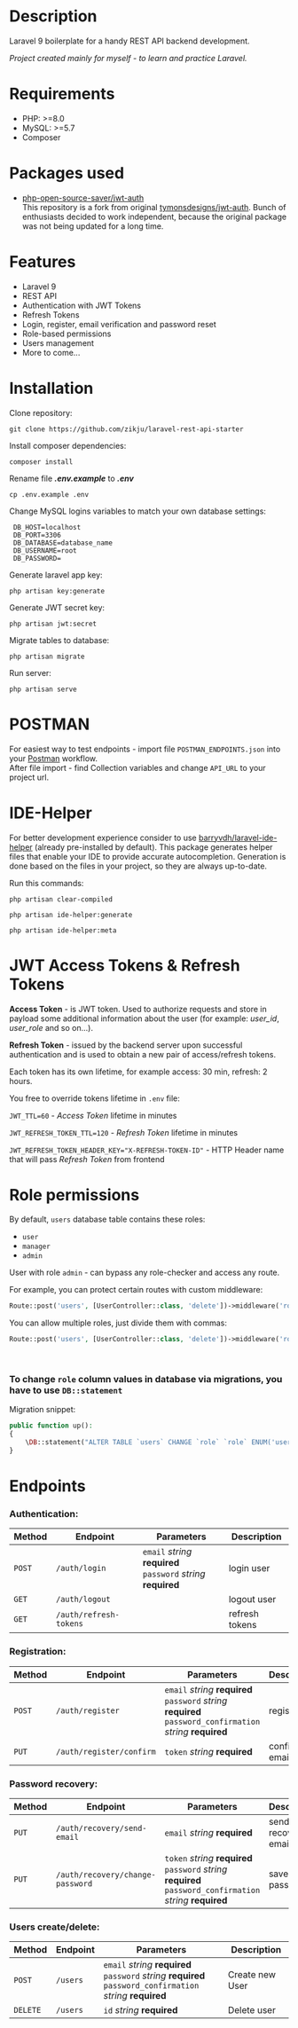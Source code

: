 # Description
Laravel 9 boilerplate for a handy REST API backend development.<br />

_Project created mainly for myself - to learn and practice Laravel._



# Requirements
* PHP: >=8.0 
* MySQL: >=5.7
* Composer



# Packages used
* [php-open-source-saver/jwt-auth](https://github.com/PHP-Open-Source-Saver/jwt-auth "php-open-source-saver/jwt-auth") <br />
This repository is a fork from original [tymonsdesigns/jwt-auth](https://github.com/tymondesigns/jwt-auth/ "tymonsdesigns/jwt-auth"). Bunch of enthusiasts decided to work independent, because the original package was not being updated for a long time.



# Features
- Laravel 9
- REST API
- Authentication with JWT Tokens
- Refresh Tokens
- Login, register, email verification and password reset
- Role-based permissions
- Users management
- More to come...



# Installation
Clone repository:<br />
```
git clone https://github.com/zikju/laravel-rest-api-starter
```


Install composer dependencies:<br />
```
composer install
```

Rename file **_.env.example_**  to **_.env_**<br />
```
cp .env.example .env
```

Change MySQL logins variables to match your own database settings:

```dotenv
 DB_HOST=localhost
 DB_PORT=3306
 DB_DATABASE=database_name
 DB_USERNAME=root
 DB_PASSWORD=
```

Generate laravel app key:<br />
```
php artisan key:generate
```

Generate JWT secret key:<br />
```
php artisan jwt:secret
```

Migrate tables to database:<br />
```
php artisan migrate
```

Run server:<br />
````
php artisan serve
````




# POSTMAN
For easiest way to test endpoints - import file `POSTMAN_ENDPOINTS.json` into your [Postman](https://www.postman.com/ "Postman") workflow. <br />
  After file import - find Collection variables and change `API_URL` to your project url.



# IDE-Helper
For better development experience consider to use [barryvdh/laravel-ide-helper](https://github.com/barryvdh/laravel-ide-helper) (already pre-installed by default).
This package generates helper files that enable your IDE to provide accurate autocompletion. Generation is done based on the files in your project, so they are always up-to-date.

Run this commands:

```
php artisan clear-compiled
```

```
php artisan ide-helper:generate
```

```
php artisan ide-helper:meta
```



# JWT Access Tokens & Refresh Tokens

**Access Token** - is JWT token. Used to authorize requests and store in payload some additional information about the user (for example: _user_id_, _user_role_ and so on...).

**Refresh Token** - issued by the backend server upon successful authentication and is used to obtain a new pair of access/refresh tokens.

Each token has its own lifetime, for example access: 30 min, refresh: 2 hours.

You free to override tokens lifetime in `.env` file:

`JWT_TTL=60` - _Access Token_ lifetime in minutes

`JWT_REFRESH_TOKEN_TTL=120` - _Refresh Token_ lifetime in minutes

`JWT_REFRESH_TOKEN_HEADER_KEY="X-REFRESH-TOKEN-ID"` - HTTP Header name that will pass _Refresh Token_ from frontend



# Role permissions

By default, `users` database table contains these roles:
* `user`
* `manager`
* `admin`

User with role `admin` - can bypass any role-checker and access any route.



For example, you can protect certain routes with custom middleware:

```php
Route::post('users', [UserController::class, 'delete'])->middleware('role:manager');
```

You can allow multiple roles, just divide them with commas:

```php
Route::post('users', [UserController::class, 'delete'])->middleware('role:user,manager');
```
<br />

### To change `role` column values in database via migrations, you have to use `DB::statement`

Migration snippet:
```php 
public function up():
{
    \DB::statement("ALTER TABLE `users` CHANGE `role` `role` ENUM('user','manager','admin','super-admin') CHARACTER SET utf8mb4 COLLATE utf8mb4_unicode_ci NOT NULL DEFAULT 'user';");
}
```



# Endpoints

### Authentication:
| Method | Endpoint                         | Parameters                                                                                                           | Description         |
|--------|----------------------------------|----------------------------------------------------------------------------------------------------------------------|---------------------|
| `POST` | `/auth/login`                    | `email` *string* **required**<br/>`password` *string* **required**                                                   | login user          |
| `GET`  | `/auth/logout`                   |                                                                                                                      | logout user         |
| `GET`  | `/auth/refresh-tokens`           |                                                                                                                      | refresh tokens      |


### Registration:
| Method | Endpoint                         | Parameters                                                                                                           | Description         |
|--------|----------------------------------|----------------------------------------------------------------------------------------------------------------------|---------------------|
| `POST` | `/auth/register`                 | `email` *string* **required**<br/>`password` *string* **required**<br/>`password_confirmation` *string* **required** | registration        |
| `PUT`  | `/auth/register/confirm`         | `token` *string* **required**                                                                                        | confirm email       |


### Password recovery:
| Method | Endpoint                         | Parameters                                                                                                           | Description         |
|--------|----------------------------------|----------------------------------------------------------------------------------------------------------------------|---------------------|
| `PUT`  | `/auth/recovery/send-email`      | `email` *string* **required**                                                                                        | send recovery email |
| `PUT`  | `/auth/recovery/change-password` | `token` *string* **required**<br/>`password` *string* **required**<br/>`password_confirmation` *string* **required** | save new password   |

### Users create/delete:
| Method   | Endpoint | Parameters                                                                                                           | Description     |
|----------|----------|----------------------------------------------------------------------------------------------------------------------|-----------------|
| `POST`   | `/users` | `email` *string* **required**<br/>`password` *string* **required**<br/>`password_confirmation` *string* **required** | Create new User |
| `DELETE` | `/users` | `id` *string* **required**                                                                                           | Delete user     |
